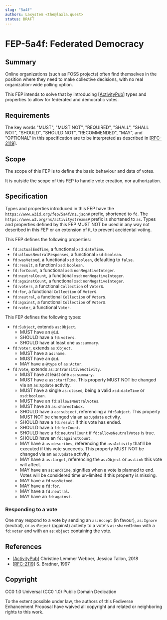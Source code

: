 ```yaml
---
slug: "5a4f"
authors: Laxystem <the@laxla.quest>
status: DRAFT
---
```

# FEP-5a4f: Federated Democracy

## Summary
Online organizations (such as FOSS projects) often find themselves in the position where they need to make collective decisions,
with no real organization-wide polling option.

This FEP intends to solve that by introducing [[ActivityPub]] types and properties to allow for federated and democratic votes.

## Requirements
The key words "MUST", "MUST NOT", "REQUIRED", "SHALL", "SHALL NOT", "SHOULD", "SHOULD NOT", "RECOMMENDED", "MAY", and "OPTIONAL" in this specification are to be interpreted as described in [[RFC-2119]].

## Scope

The scope of this FEP is to define the basic behaviour and data of votes.

It is outside the scope of this FEP to handle vote creation, nor authorization.

## Specification
Types and properties introduced in this FEP have the [`https://www.w3id.org/fep/5a4f/ns.json#`](ns.json) prefix, shortened to `fd`. The `https://www.w3.org/ns/activitystreams#` prefix is shortened to `as`. Types and properties defined by this FEP MUST NOT be used in any way not described in this FEP or an extension of it, to prevent accidental voting.

This FEP defines the following properties:
* `fd:actualEndTime`, a functional `xsd:dateTime`.
* `fd:allowsNeutralResponses`, a functional `xsd:boolean`.
* `fd:wasVetoed`, a functional `xsd:boolean`, defaulting to `false`.
* `fd:result`, a functionl `xsd:boolean`.
* `fd:forCount`, a functional `xsd:nonNegativeInteger`.
* `fd:neutralCount`, a functional `xsd:nonNegativeInteger`.
* `fd:againstCount`, a functional `xsd:nonNegativeInteger`.
* `fd:voters`, a functional `Collection` of `Voter`s.
* `fd:for`, a functional `Collection` of `Voter`s.
* `fd:neutral`, a functional `Collection` of `Voter`s.
* `fd:against`, a functional `Collection` of `Voter`s.
* `fd:voter`, a functional `Voter`.

This FEP defines the following types:
* `fd:Subject`, extends `as:Object`.
    * MUST have an `@id`.
    * SHOULD have a `fd:voters`.
    * SHOULD have at least one `as:summary`.
* `fd:Voter`, extends `as:Object`.
    * MUST have a `as:name`.
    * MUST have an `@id`.
    * MAY have a `@type` of `as:Actor`.
* `fd:Vote`, extends `as:IntransitiveActivity`.
    * MUST have at least one `as:summary`.
    * MUST have a `as:startTime`. This property MUST NOT be changed via an `as:Update` activity.
    * MUST have a single `as:closed`, being a valid `xsd:dateTime` or `xsd:boolean`.
    * MUST have an `fd:allowsNeutralVotes`.
    * MUST have an `as:sharedInbox`.
    * SHOULD have a `as:subject`, referencing a `fd:Subject`. This property MUST NOT be changed via an `as:Update` activity.
    * SHOULD have a `fd:result` if this vote has ended.
    * SHOULD have a `fd:forCount`.
    * SHOULD have a `fd:neutralCount` if `fd:allowsNeutralVotes` is true.
    * SHOULD have an `fd:againstCount`.
    * MAY have a `as:describes`, referencing the `as:Activity` that'll be executed if this vote succeeds. This property MUST NOT be changed via an `as:Update` activity.
    * MAY have a `as:target`, referencing the `as:Object` or `as:Link` this vote will affect.
    * MAY have an `as:endTime`, signifies when a vote is planned to end. Votes will be considered time un-limited if this property is missing.
    * MAY have a `fd:wasVetoed`.
    * MAY have a `fd:for`.
    * MAY have a `fd:neutral`.
    * MAY have an `fd:against`.

### Responding to a vote

One may respond to a vote by sending an `as:Accept` (in favour), `as:Ignore` (neutral), or `as:Reject` (against) activity to a vote's `as:sharedInbox` with a `fd:voter` and with an `as:object` containing the vote.

## References

[ActivityPub]: https://www.w3.org/TR/activitypub/
[RFC-2119]: https://datatracker.ietf.org/doc/html/rfc2119.html

- [[ActivityPub]] Christine Lemmer Webber, Jessica Tallon, 2018
- [[RFC-2119]] S. Bradner, 1997

## Copyright

CC0 1.0 Universal (CC0 1.0) Public Domain Dedication

To the extent possible under law, the authors of this Fediverse Enhancement Proposal have waived all copyright and related or neighboring rights to this work.